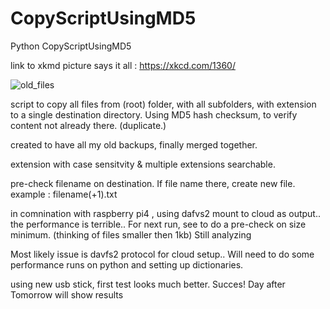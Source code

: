 # CopyScriptUsingMD5
Python CopyScriptUsingMD5

link to xkmd picture says it all : https://xkcd.com/1360/

![old_files](https://user-images.githubusercontent.com/65910113/83727659-b5b95e00-a645-11ea-8d16-3f27bb6531bb.png)

script to copy all files from (root) folder, with all subfolders, with extension to a single destination directory. 
Using MD5 hash checksum, to verify content not already there. (duplicate.)

created to have all my old backups, finally merged together.

extension with case sensitvity & multiple extensions searchable.

pre-check filename on destination. 
If file name there, create new file. example : filename(+1).txt

in comnination with raspberry pi4 , using dafvs2 mount to cloud as output.. the performance is terrible.. 
For next run, see to do a pre-check on size minimum. (thinking of files smaller then 1kb)
Still analyzing

Most likely issue is davfs2 protocol for cloud setup.. Will need to do some performance runs on python and setting up dictionaries. 

using new usb stick, first test looks much better.
Succes! Day after Tomorrow will show results
